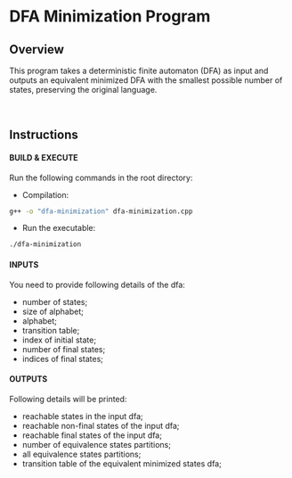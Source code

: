 # DFA Minimization Program

## Overview
This program takes a deterministic finite automaton (DFA) as input and outputs an equivalent minimized DFA with the smallest possible number of states, preserving the original language.

<br>

## Instructions

#### BUILD & EXECUTE
Run the following commands in the root directory:
- Compilation: 
```bash
g++ -o "dfa-minimization" dfa-minimization.cpp
```
- Run the executable: 
```bash
./dfa-minimization
```

#### INPUTS
You need to provide following details of the dfa:
- number of states;
- size of alphabet;
- alphabet;
- transition table;
- index of initial state;
- number of final states;
- indices of final states;

#### OUTPUTS
Following details will be printed:
- reachable states in the input dfa;
- reachable non-final states of the input dfa;
- reachable final states of the input dfa;
- number of equivalence states partitions;
- all equivalence states partitions;
- transition table of the equivalent minimized states dfa;
